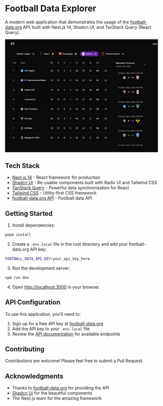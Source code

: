 # Football Data Explorer

A modern web application that demonstrates the usage of the [football-data.org](https://www.football-data.org/) API, built with Next.js 14, Shadcn UI, and TanStack Query (React Query).

![App Screenshot](./app.png)


## Tech Stack

- [Next.js 14](https://nextjs.org/) - React framework for production
- [Shadcn UI](https://ui.shadcn.com/) - Re-usable components built with Radix UI and Tailwind CSS
- [TanStack Query](https://tanstack.com/query/latest) - Powerful data synchronization for React
- [Tailwind CSS](https://tailwindcss.com/) - Utility-first CSS framework
- [football-data.org API](https://www.football-data.org/) - Football data API

## Getting Started


1. Install dependencies:
```bash
pnpm install
```

2. Create a `.env.local` file in the root directory and add your football-data.org API key:
```bash
FOOTBALL_DATA_API_KEY=your_api_key_here
```

3. Run the development server:
```bash
npm run dev
```

4. Open [http://localhost:3000](http://localhost:3000) in your browser.

## API Configuration

To use this application, you'll need to:
1. Sign up for a free API key at [football-data.org](https://www.football-data.org/)
2. Add the API key to your `.env.local` file
3. Review the [API documentation](https://www.football-data.org/documentation/quickstart) for available endpoints

## Contributing

Contributions are welcome! Please feel free to submit a Pull Request.

## Acknowledgments

- Thanks to [football-data.org](https://www.football-data.org/) for providing the API
- [Shadcn UI](https://ui.shadcn.com/) for the beautiful components
- The Next.js team for the amazing framework
